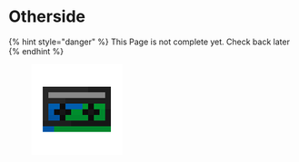# Otherside

{% hint style="danger" %}
This Page is not complete yet. Check back later
{% endhint %}

<figure><img src="https://github.com/ItsMePok/PFE/blob/wikiAssets/cassette/cassette_mc_disc_otherside.png?raw=true" alt=""><figcaption></figcaption></figure>

